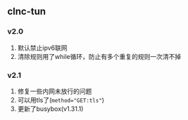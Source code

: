 ## clnc-tun

### v2.0

1. 默认禁止ipv6联网
2. 清除规则用了while循环，防止有多个重复的规则一次清不掉

### v2.1

1. 修复一些内网未放行的问题
2. 可以用tls了(`method="GET:tls"`)
3. 更新了busybox(v1.31.1)

